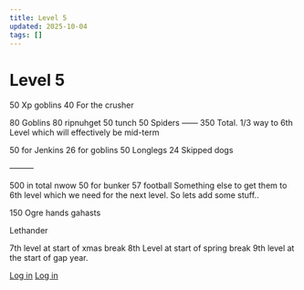 ```yaml
---
title: Level 5
updated: 2025-10-04
tags: []
---
```


# Level 5

50 Xp goblins
40 For the crusher

80 Goblins
80 ripnuhget
50 tunch
50 Spiders
——
350 Total. 1/3 way to 6th Level which will effectively be mid-term

50 for Jenkins
26 for goblins
50 Longlegs
24 Skipped dogs

———

500 in total nwow
50 for bunker
57 football
Something else to get them to 6th level which we need for the next level. So lets add some stuff..

150 Ogre hands gahasts

Lethander

7th level at start of xmas break
8th Level at start of spring break
9th level at the start of gap year.

[Log in](https://blue-hill-0e339f71e.1.azurestaticapps.net/authentication/login)
[Log in](https://blue-hill-0e339f71e.1.azurestaticapps.net/authentication/login)
